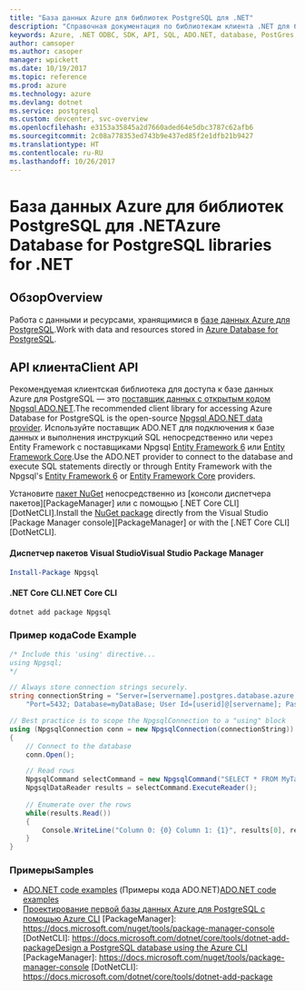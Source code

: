 ```yaml
---
title: "База данных Azure для библиотек PostgreSQL для .NET"
description: "Справочная документация по библиотекам клиента .NET для базы данных Azure для PostgreSQL"
keywords: Azure, .NET ODBC, SDK, API, SQL, ADO.NET, database, PostGres, PostgreSQL
author: camsoper
ms.author: casoper
manager: wpickett
ms.date: 10/19/2017
ms.topic: reference
ms.prod: azure
ms.technology: azure
ms.devlang: dotnet
ms.service: postgresql
ms.custom: devcenter, svc-overview
ms.openlocfilehash: e3153a35845a2d7660aded64e5dbc3787c62afb6
ms.sourcegitcommit: 2c08a778353ed743b9e437ed85f2e1dfb21b9427
ms.translationtype: HT
ms.contentlocale: ru-RU
ms.lasthandoff: 10/26/2017
---
```

# <a name="azure-database-for-postgresql-libraries-for-net"></a><span data-ttu-id="884b2-104">База данных Azure для библиотек PostgreSQL для .NET</span><span class="sxs-lookup"><span data-stu-id="884b2-104">Azure Database for PostgreSQL libraries for .NET</span></span>

## <a name="overview"></a><span data-ttu-id="884b2-105">Обзор</span><span class="sxs-lookup"><span data-stu-id="884b2-105">Overview</span></span>

<span data-ttu-id="884b2-106">Работа с данными и ресурсами, хранящимися в [базе данных Azure для PostgreSQL](https://docs.microsoft.com/azure/postgresql/).</span><span class="sxs-lookup"><span data-stu-id="884b2-106">Work with data and resources stored in [Azure Database for PostgreSQL](https://docs.microsoft.com/azure/postgresql/).</span></span>

## <a name="client-api"></a><span data-ttu-id="884b2-107">API клиента</span><span class="sxs-lookup"><span data-stu-id="884b2-107">Client API</span></span>

<span data-ttu-id="884b2-108">Рекомендуемая клиентская библиотека для доступа к базе данных Azure для PostgreSQL — это [поставщик данных с открытым кодом Npgsql ADO.NET](http://www.npgsql.org/).</span><span class="sxs-lookup"><span data-stu-id="884b2-108">The recommended client library for accessing Azure Database for PostgreSQL is the open-source [Npgsql ADO.NET data provider](http://www.npgsql.org/).</span></span> <span data-ttu-id="884b2-109">Используйте поставщик ADO.NET для подключения к базе данных и выполнения инструкций SQL непосредственно или через Entity Framework с поставщиками Npgsql [Entity Framework 6](http://www.npgsql.org/ef6/index.html) или [Entity Framework Core](http://www.npgsql.org/efcore/index.html).</span><span class="sxs-lookup"><span data-stu-id="884b2-109">Use the ADO.NET provider to connect to the database and execute SQL statements directly or through Entity Framework with the Npgsql's [Entity Framework 6](http://www.npgsql.org/ef6/index.html) or [Entity Framework Core](http://www.npgsql.org/efcore/index.html) providers.</span></span>

<span data-ttu-id="884b2-110">Установите [пакет NuGet](https://www.nuget.org/packages/Npgsql) непосредственно из [консоли диспетчера пакетов][PackageManager] или с помощью [.NET Core CLI][DotNetCLI].</span><span class="sxs-lookup"><span data-stu-id="884b2-110">Install the [NuGet package](https://www.nuget.org/packages/Npgsql) directly from the Visual Studio [Package Manager console][PackageManager] or with the [.NET Core CLI][DotNetCLI].</span></span>

#### <a name="visual-studio-package-manager"></a><span data-ttu-id="884b2-111">Диспетчер пакетов Visual Studio</span><span class="sxs-lookup"><span data-stu-id="884b2-111">Visual Studio Package Manager</span></span>

```powershell
Install-Package Npgsql
```

#### <a name="net-core-cli"></a><span data-ttu-id="884b2-112">.NET Core CLI</span><span class="sxs-lookup"><span data-stu-id="884b2-112">.NET Core CLI</span></span>

```bash
dotnet add package Npgsql
```

### <a name="code-example"></a><span data-ttu-id="884b2-113">Пример кода</span><span class="sxs-lookup"><span data-stu-id="884b2-113">Code Example</span></span>

```csharp
/* Include this 'using' directive...
using Npgsql;
*/

// Always store connection strings securely. 
string connectionString = "Server=[servername].postgres.database.azure.com; " +
    "Port=5432; Database=myDataBase; User Id=[userid]@[servername]; Password=password;";

// Best practice is to scope the NpgsqlConnection to a "using" block
using (NpgsqlConnection conn = new NpgsqlConnection(connectionString))
{
    // Connect to the database
    conn.Open();

    // Read rows
    NpgsqlCommand selectCommand = new NpgsqlCommand("SELECT * FROM MyTable", conn);
    NpgsqlDataReader results = selectCommand.ExecuteReader();
    
    // Enumerate over the rows
    while(results.Read())
    {
        Console.WriteLine("Column 0: {0} Column 1: {1}", results[0], results[1]);
    }
}
```

### <a name="samples"></a><span data-ttu-id="884b2-114">Примеры</span><span class="sxs-lookup"><span data-stu-id="884b2-114">Samples</span></span>

- <span data-ttu-id="884b2-115">[ADO.NET code examples](/dotnet/framework/data/adonet/ado-net-code-examples) (Примеры кода ADO.NET)</span><span class="sxs-lookup"><span data-stu-id="884b2-115">[ADO.NET code examples](/dotnet/framework/data/adonet/ado-net-code-examples)</span></span>
- <span data-ttu-id="884b2-116">[Проектирование первой базы данных Azure для PostgreSQL с помощью Azure CLI](https://docs.microsoft.com/azure/postgresql/tutorial-design-database-using-azure-cli) [PackageManager]: https://docs.microsoft.com/nuget/tools/package-manager-console [DotNetCLI]: https://docs.microsoft.com/dotnet/core/tools/dotnet-add-package</span><span class="sxs-lookup"><span data-stu-id="884b2-116">[Design a PostgreSQL database using the Azure CLI](https://docs.microsoft.com/azure/postgresql/tutorial-design-database-using-azure-cli) [PackageManager]: https://docs.microsoft.com/nuget/tools/package-manager-console [DotNetCLI]: https://docs.microsoft.com/dotnet/core/tools/dotnet-add-package</span></span>